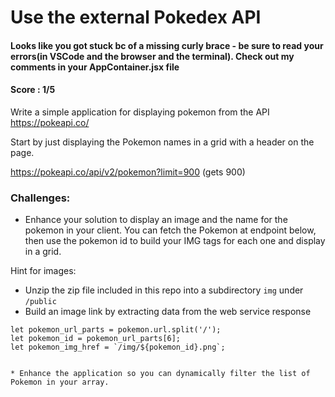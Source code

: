 # Use the external Pokedex API
#### Looks like you got stuck bc of a missing curly brace - be sure to read your errors(in VSCode and the browser and the terminal). Check out my comments in your AppContainer.jsx file
#### Score : 1/5
Write a simple application for displaying pokemon from the API https://pokeapi.co/

Start by just displaying the Pokemon names in a grid with a header on the page.

https://pokeapi.co/api/v2/pokemon?limit=900 (gets 900)

### Challenges:
* Enhance your solution to display an image and the name for the pokemon in your client. You can fetch the Pokemon at endpoint below, then use the pokemon id to build your IMG tags for each one and display in a grid.

Hint for images: 
- Unzip the zip file included in this repo into a subdirectory `img` under `/public`
- Build an image link by extracting data from the web service response
```
let pokemon_url_parts = pokemon.url.split('/');
let pokemon_id = pokemon_url_parts[6];
let pokemon_img_href = `/img/${pokemon_id}.png`;


* Enhance the application so you can dynamically filter the list of Pokemon in your array.


